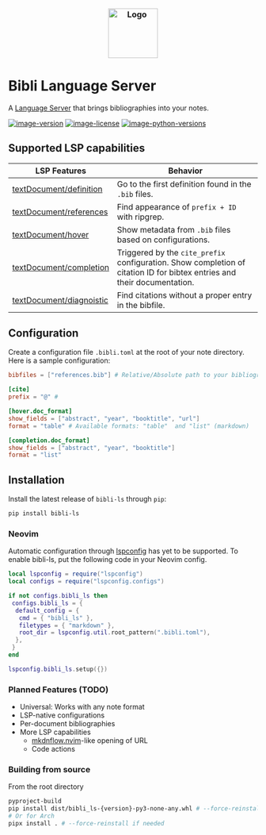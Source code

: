 <h3 align="center">
  <img
    src="https://raw.githubusercontent.com/kha-dinh/bibli-ls/main/docs/logo.jpeg"
    width="100"
    alt="Logo"
  /><br />
</h3>

# Bibli Language Server

A [Language Server](https://microsoft.github.io/language-server-protocol/) that brings bibliographies into your notes.

[![image-version](https://img.shields.io/pypi/v/bibli-ls.svg)](https://python.org/pypi/bibli-ls)
[![image-license](https://img.shields.io/pypi/l/bibli-ls.svg)](https://python.org/pypi/bibli-ls)
[![image-python-versions](https://img.shields.io/badge/python->=3.8-blue)](https://python.org/pypi/bibli-ls)

## Supported LSP capabilities

| LSP Features                                                                                                                                    | Behavior                                                                                                                 |
| ----------------------------------------------------------------------------------------------------------------------------------------------- | ------------------------------------------------------------------------------------------------------------------------ |
| [textDocument/definition](https://microsoft.github.io/language-server-protocol/specifications/lsp/3.17/specification/#textDocument_definition)  | Go to the first definition found in the `.bib` files.                                                                    |
| [textDocument/references](https://microsoft.github.io/language-server-protocol/specifications/lsp/3.17/specification/#textDocument_references)  | Find appearance of `prefix + ID` with ripgrep.                                                                           |
| [textDocument/hover](https://microsoft.github.io/language-server-protocol/specifications/lsp/3.17/specification/#textDocument_hover)            | Show metadata from `.bib` files based on configurations.                                                                 |
| [textDocument/completion](https://microsoft.github.io/language-server-protocol/specifications/lsp/3.17/specification/#textDocument_completion)  | Triggered by the `cite_prefix` configuration. Show completion of citation ID for bibtex entries and their documentation. |
| [textDocument/diagnoistic](https://microsoft.github.io/language-server-protocol/specifications/lsp/3.17/specification/#textDocument_completion) | Find citations without a proper entry in the bibfile.                                                                    |

## Configuration

Create a configuration file `.bibli.toml` at the root of your note directory. Here is a sample configuration:

```toml
bibfiles = ["references.bib"] # Relative/Absolute path to your bibliographies

[cite]
prefix = "@" #

[hover.doc_format]
show_fields = ["abstract", "year", "booktitle", "url"]
format = "table" # Available formats: "table"  and "list" (markdown)

[completion.doc_format]
show_fields = ["abstract", "year", "booktitle"]
format = "list"

```

## Installation

Install the latest release of `bibli-ls` through `pip`:

```bash
pip install bibli-ls
```

### Neovim

Automatic configuration through [lspconfig]() has yet to be supported. To enable bibli-ls, put the following code in your Neovim config.

```lua
local lspconfig = require("lspconfig")
local configs = require("lspconfig.configs")

if not configs.bibli_ls then
 configs.bibli_ls = {
  default_config = {
   cmd = { "bibli_ls" },
   filetypes = { "markdown" },
   root_dir = lspconfig.util.root_pattern(".bibli.toml"),
  },
 }
end

lspconfig.bibli_ls.setup({})
```

### Planned Features (TODO)

- Universal: Works with any note format
- LSP-native configurations
- Per-document bibliographies
- More LSP capabilities
  - [mkdnflow.nvim](https://github.com/jakewvincent/mkdnflow.nvim)-like opening of URL
  - Code actions

### Building from source

From the root directory

```bash
pyproject-build
pip install dist/bibli_ls-{version}-py3-none-any.whl # --force-reinstall if needed
# Or for Arch
pipx install . # --force-reinstall if needed


```
